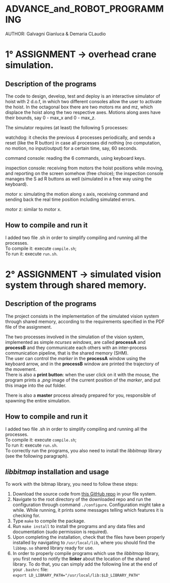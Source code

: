 # ADVANCE_and_ROBOT_PROGRAMMING

AUTHOR: Galvagni Gianluca & Demaria CLaudio

# 1° ASSIGNMENT -> overhead crane simulation. 

## Description of the programs
The code to design, develop, test and deploy is an interactive simulator  of hoist with 2 d.o.f, in which two different consoles allow the user to activate the hoist.
In the octagonal box there are two motors mx and mz, which displace the hoist along the two respective axes. Motions along axes have their bounds, say 0 - max_x and 0 - max_z.

The simulator requires (at least) the following 5 processes:

watchdog: it checks the previous 4 processes periodically, and sends a reset (like the R button) in case all processes did nothing (no computation, no motion, no input/output) for a certain time, say, 60 seconds.

command console: reading the 6 commands, using keyboard keys.

inspection console: receiving from motors the hoist positions while moving, and reporting on the screen somehow (free choice); the inspection console manages the S ad R buttons as well (simulated in a free way using the keyboard).

motor x: simulating the motion along x axis, receiving command and sending back the real time position including simulated errors.

motor z: similar to motor x.

## How to compile and run it
I added two file .sh in order to simplify compiling and running all the processes.  
To compile it: execute ```compile.sh```;  
To run it: execute ```run.sh```. 

# 2° ASSIGNMENT -> simulated vision system through shared memory.

## Description of the programs
The project consists in the implementation of the simulated vision system through shared memory, according to the requirements specified in the PDF file of the assignment.

The two processes involved in the simulation of the vision system, implemented as simple *ncurses windows*, are called **processA** and **processB** and they communicate each others with an inter-process communication pipeline, that is the shared memory (SHM).  
The user can control the *marker* in the **processA** window using the keyboard arrow, and in the **processB** window are printed the trajectory of the movement.  
There is also a **print button**: when the user click on it with the mouse, the program prints a *.png* image of the current position of the *marker*, and put this image into the *out* folder.

There is also a **master** process already prepared for you, responsible of spawning the entire simulation.

## How to compile and run it
I added two file .sh in order to simplify compiling and running all the processes.  
To compile it: execute ```compile.sh```;  
To run it: execute ```run.sh```.  
To correctly run the programs, you also need to install the *libbitmap* library (see the following paragraph).

## *libbitmap* installation and usage
To work with the bitmap library, you need to follow these steps:
1. Download the source code from [this GitHub repo](https://github.com/draekko/libbitmap.git) in your file system.
2. Navigate to the root directory of the downloaded repo and run the configuration through command ```./configure```. Configuration might take a while.  While running, it prints some messages telling which features it is checking for.
3. Type ```make``` to compile the package.
4. Run ```make install``` to install the programs and any data files and documentation (sudo permission is required).
5. Upon completing the installation, check that the files have been properly installed by navigating to ```/usr/local/lib```, where you should find the ```libbmp.so``` shared library ready for use.
6. In order to properly compile programs which use the *libbitmap* library, you first need to notify the **linker** about the location of the shared library. To do that, you can simply add the following line at the end of your ```.bashrc``` file:      
```export LD_LIBRARY_PATH="/usr/local/lib:$LD_LIBRARY_PATH"```
